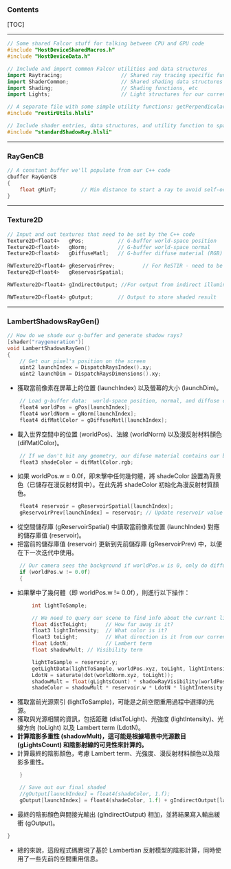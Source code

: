 
### Contents
[TOC]

---
```cpp
// Some shared Falcor stuff for talking between CPU and GPU code
#include "HostDeviceSharedMacros.h"
#include "HostDeviceData.h"

// Include and import common Falcor utilities and data structures
import Raytracing;                   // Shared ray tracing specific functions & data
import ShaderCommon;                 // Shared shading data structures
import Shading;                      // Shading functions, etc
import Lights;                       // Light structures for our current scene

// A separate file with some simple utility functions: getPerpendicularVector(), initRand(), nextRand()
#include "restirUtils.hlsli"

// Include shader entries, data structures, and utility function to spawn shadow rays
#include "standardShadowRay.hlsli"
```
---
### RayGenCB
```cpp
// A constant buffer we'll populate from our C++ code
cbuffer RayGenCB
{
    float gMinT;        // Min distance to start a ray to avoid self-occlusion
}
```
---
### Texture2D
```cpp
// Input and out textures that need to be set by the C++ code
Texture2D<float4>   gPos;           // G-buffer world-space position
Texture2D<float4>   gNorm;          // G-buffer world-space normal
Texture2D<float4>   gDiffuseMatl;   // G-buffer diffuse material (RGB) and opacity (A)

RWTexture2D<float4> gReservoirPrev;         // For ReSTIR - need to be read-write because it is also updated in the shader as well
Texture2D<float4>   gReservoirSpatial;

RWTexture2D<float4> gIndirectOutput; //For output from indirect illumination

RWTexture2D<float4> gOutput;        // Output to store shaded result
```
---
### LambertShadowsRayGen()
```cpp
// How do we shade our g-buffer and generate shadow rays?
[shader("raygeneration")]
void LambertShadowsRayGen()
{
    // Get our pixel's position on the screen
    uint2 launchIndex = DispatchRaysIndex().xy;
    uint2 launchDim = DispatchRaysDimensions().xy;
```
- 獲取當前像素在屏幕上的位置 (launchIndex) 以及螢幕的大小 (launchDim)。
```cpp
    // Load g-buffer data:  world-space position, normal, and diffuse color
    float4 worldPos = gPos[launchIndex];
    float4 worldNorm = gNorm[launchIndex];
    float4 difMatlColor = gDiffuseMatl[launchIndex];
```
- 載入世界空間中的位置 (worldPos)、法線 (worldNorm) 以及漫反射材料顏色 (difMatlColor)。
```cpp
    // If we don't hit any geometry, our difuse material contains our background color.
    float3 shadeColor = difMatlColor.rgb;
```
- 如果 worldPos.w = 0.0f，即未擊中任何幾何體，將 shadeColor 設置為背景色（已儲存在漫反射材質中）。在此先將 shadeColor 初始化為漫反射材質顏色。
```cpp
    float4 reservoir = gReservoirSpatial[launchIndex];
    gReservoirPrev[launchIndex] = reservoir; // Update reservoir value to be used for next pass
```
- 從空間儲存庫 (gReservoirSpatial) 中讀取當前像素位置 (launchIndex) 對應的儲存庫值 (reservoir)。
- 把當前的儲存庫值 (reservoir) 更新到先前儲存庫 (gReservoirPrev) 中，以便在下一次迭代中使用。
```cpp
    // Our camera sees the background if worldPos.w is 0, only do diffuse shading elsewhere
    if (worldPos.w != 0.0f)
    {
```
- 如果擊中了幾何體（即 worldPos.w != 0.0f），則進行以下操作：
```cpp
        int lightToSample;

        // We need to query our scene to find info about the current light
        float distToLight;      // How far away is it?
        float3 lightIntensity;  // What color is it?
        float3 toLight;         // What direction is it from our current pixel?
        float LdotN;            // Lambert term
        float shadowMult; // Visibility term

        lightToSample = reservoir.y;
        getLightData(lightToSample, worldPos.xyz, toLight, lightIntensity, distToLight);
        LdotN = saturate(dot(worldNorm.xyz, toLight));
        shadowMult = float(gLightsCount) * shadowRayVisibility(worldPos.xyz, toLight, gMinT, distToLight);
        shadeColor = shadowMult * reservoir.w * LdotN * lightIntensity * difMatlColor.rgb / M_PI;
```
- 獲取當前光源索引 (lightToSample)，可能是之前空間重用過程中選擇的光源。
- 獲取與光源相關的資訊，包括距離 (distToLight)、光強度 (lightIntensity)、光線方向 (toLight) 以及 Lambert term (LdotN)。
- **計算陰影多重性 (shadowMult)，這可能是根據場景中光源數目 (gLightsCount) 和陰影射線的可見性來計算的。**
- 計算最終的陰影顏色，考慮 Lambert term、光強度、漫反射材料顏色以及陰影多重性。
```cpp
    }

    // Save out our final shaded
    //gOutput[launchIndex] = float4(shadeColor, 1.f);
    gOutput[launchIndex] = float4(shadeColor, 1.f) + gIndirectOutput[launchIndex];
```
- 最終的陰影顏色與間接光輸出 (gIndirectOutput) 相加，並將結果寫入輸出緩衝 (gOutput)。
```cpp
}
```
- 總的來說，這段程式碼實現了基於 Lambertian 反射模型的陰影計算，同時使用了一些先前的空間重用信息。
